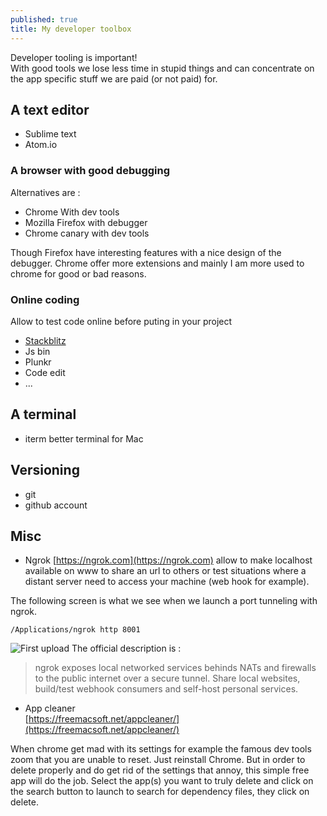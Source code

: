```yaml
---
published: true
title: My developer toolbox
---
```


Developer tooling is important!   
With good tools we lose less time in stupid things and can concentrate on the app specific stuff we are paid (or not paid) for.

## A text editor

* Sublime text
* Atom.io

### A browser with  good debugging

Alternatives are :

* Chrome With dev tools
* Mozilla Firefox with debugger
* Chrome canary with dev tools

Though Firefox have interesting features with a nice design of the debugger. Chrome offer more extensions and mainly I am  more used to chrome for good or bad reasons.

### Online coding

Allow to test code online before puting in your project
* [Stackblitz](https://stackblitz.com)
* Js bin
* Plunkr
* Code edit
* ...

## A terminal

* iterm better terminal for Mac

## Versioning

* git
* github account

## Misc

* Ngrok [https://ngrok.com](https://ngrok.com) allow to make localhost available on www to share an url to others or test situations where a distant server need to access your machine (web hook for example).

The following screen is what we see when we launch a port tunneling with ngrok.

```
/Applications/ngrok http 8001
```

![First upload]({{site.baseurl}}/images/tools-ngrok.png)
The official description is :
> ngrok exposes local networked services behinds NATs and firewalls to the
  public internet over a secure tunnel. Share local websites, build/test
  webhook consumers and self-host personal services.

* App cleaner     
[https://freemacsoft.net/appcleaner/](https://freemacsoft.net/appcleaner/)

When chrome get mad with its settings for example the famous dev tools zoom that you are unable to reset. Just reinstall Chrome. But in order to delete properly and do get rid of the settings that annoy, this simple free app will do the job. Select the app(s) you want to truly delete and click on the search button to launch to search for dependency files, they click on delete. 
